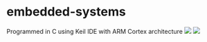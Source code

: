 # embedded-systems
Programmed in C using Keil IDE with ARM Cortex architecture
<img src="https://media.giphy.com/media/SRMOtKw9GRIWsie8Rf/giphy.gif"/>
<img src="https://media.giphy.com/media/2HYBKVvyW1DQQ/giphy.gif"/>
